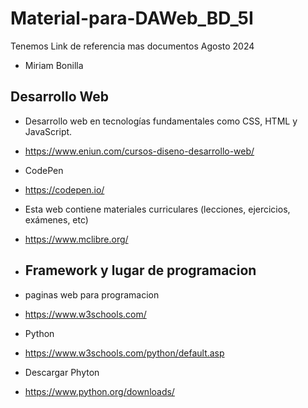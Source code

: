# Material-para-DAWeb_BD_5I
Tenemos Link de referencia mas documentos Agosto 2024
- Miriam Bonilla
## Desarrollo Web
- Desarrollo web en tecnologías fundamentales como CSS, HTML y JavaScript.
- https://www.eniun.com/cursos-diseno-desarrollo-web/

- CodePen
- https://codepen.io/

- Esta web contiene materiales curriculares (lecciones, ejercicios, exámenes, etc)
- https://www.mclibre.org/

- ## Framework y lugar de programacion
- paginas web para programacion
- https://www.w3schools.com/
- Python
- https://www.w3schools.com/python/default.asp
- Descargar Phyton
- https://www.python.org/downloads/
